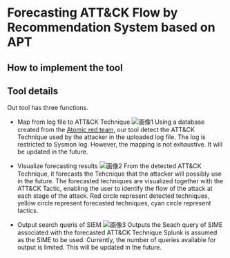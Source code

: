 # Forecasting ATT&CK Flow by Recommendation System based on APT
## How to implement the tool
## Tool details
Out tool has three functions.

* Map from log file to ATT&CK Technique
![画像1](https://user-images.githubusercontent.com/132205036/236394315-78705a0d-1c3b-4876-8063-022e5bdc7fb3.png)
Using a database created from the [Atomic red team](https://github.com/redcanaryco/atomic-red-team), our tool detect the ATT&CK Technique used by the attacker in the uploaded log file. The log is restricted to Sysmon log. However, the mapping is not exhaustive. It will be updated in the future.  

* Visualize forecasting results
![画像2](https://user-images.githubusercontent.com/132205036/236395222-f2719211-225a-4815-b3fa-fe2f41189bb6.png)
From the detected ATT&CK Technique, it forecasts the Tehcnique that the attacker will possibly use in the future. The forecasted techniques are visualized together with the ATT&CK Tactic, enabling the user to identify the flow of the attack at each stage of the attack.
Red circle represent detected techniques, yellow circle represent forecasted techniques, cyan circle represent tactics.

* Output search queris of SIEM
![画像3](https://user-images.githubusercontent.com/132205036/236395645-1e387589-c68b-4dd7-a20b-801403d8bca5.png)
Outputs the Seach query of SIME associated with the forecasted ATT&CK Technique
Splunk is assumed as the SIME to be used.
Currently, the number of queries available for output is limited. This will be updated in the future.
